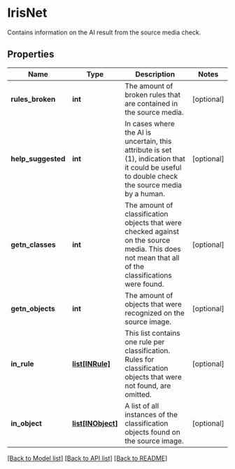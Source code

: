 # IrisNet

Contains information on the AI result from the source media check.
## Properties
Name | Type | Description | Notes
------------ | ------------- | ------------- | -------------
**rules_broken** | **int** | The amount of broken rules that are contained in the source media. | [optional] 
**help_suggested** | **int** | In cases where the AI is uncertain, this attribute is set (1), indication that it could be useful to double check the source media by a human. | [optional] 
**getn_classes** | **int** | The amount of classification objects that were checked against on the source media. This does not mean that all of the classifications were found. | [optional] 
**getn_objects** | **int** | The amount of objects that were recognized on the source image. | [optional] 
**in_rule** | [**list[INRule]**](INRule.md) | This list contains one rule per classification. Rules for classification objects that were not found, are omitted. | [optional] 
**in_object** | [**list[INObject]**](INObject.md) | A list of all instances of the classification objects found on the source image. | [optional] 

[[Back to Model list]](../README.md#documentation-for-models) [[Back to API list]](../README.md#documentation-for-api-endpoints) [[Back to README]](../README.md)


